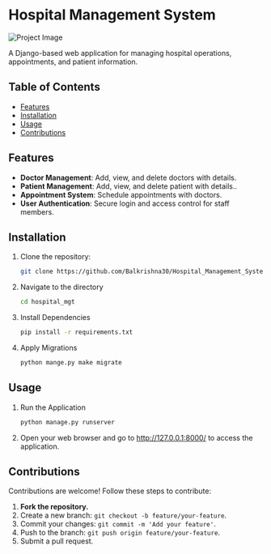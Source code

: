 # Hospital Management System

![Project Image](url_to_project_image)

A Django-based web application for managing hospital operations, appointments, and patient information.

## Table of Contents

- [Features](#features)
- [Installation](#installation)
- [Usage](#usage)
- [Contributions](#contributions)

## Features

- **Doctor Management**: Add, view, and delete doctors with details.
- **Patient Management**: Add, view, and delete patient with details..
- **Appointment System**: Schedule appointments with doctors.
- **User Authentication**: Secure login and access control for staff members.

## Installation

1. Clone the repository:

   ```bash
   git clone https://github.com/Balkrishna30/Hospital_Management_System.git

2. Navigate to the directory
   ```bash
   cd hospital_mgt

3. Install Dependencies
   ```bash
   pip install -r requirements.txt

4. Apply Migrations
   ```bash
   python mange.py make migrate

## Usage

1. Run the Application
   ```bash
   python manage.py runserver

2. Open your web browser and go to http://127.0.0.1:8000/ to access the application.

## Contributions

   Contributions are welcome! Follow these steps to contribute:
   
   1. **Fork the repository.**
   2. Create a new branch: `git checkout -b feature/your-feature`.
   3. Commit your changes: `git commit -m 'Add your feature'`.
   4. Push to the branch: `git push origin feature/your-feature`.
   5. Submit a pull request.
